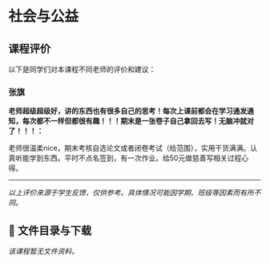 # 社会与公益

## 课程评价

以下是同学们对本课程不同老师的评价和建议：

### 张旗

**老师超级超级好，讲的东西也有很多自己的思考！每次上课前都会在学习通发通知，每次都不一样但都很有趣！！！期末是一张卷子自己拿回去写！无脑冲就对了！！！：**

老师很温柔nice，期末考核自选论文或者闭卷考试（给范围），实用干货满满。认真听能学到东西。平时不点名签到，有一次作业。给50元做慈善写相关过程心得。

---

*以上评价来源于学生反馈，仅供参考。具体情况可能因学期、班级等因素而有所不同。*
## 📄 文件目录与下载

_该课程暂无文件资料。_
